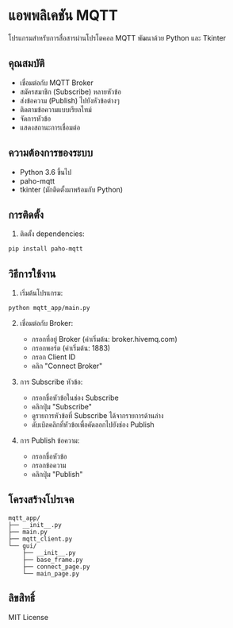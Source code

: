 # แอพพลิเคชัน MQTT

โปรแกรมสำหรับการสื่อสารผ่านโปรโตคอล MQTT พัฒนาด้วย Python และ Tkinter

## คุณสมบัติ

- เชื่อมต่อกับ MQTT Broker
- สมัครสมาชิก (Subscribe) หลายหัวข้อ
- ส่งข้อความ (Publish) ไปยังหัวข้อต่างๆ
- ติดตามข้อความแบบเรียลไทม์
- จัดการหัวข้อ
- แสดงสถานะการเชื่อมต่อ

## ความต้องการของระบบ

- Python 3.6 ขึ้นไป
- paho-mqtt
- tkinter (มักติดตั้งมาพร้อมกับ Python)

## การติดตั้ง

1. ติดตั้ง dependencies:
```bash
pip install paho-mqtt
```

## วิธีการใช้งาน

1. เริ่มต้นโปรแกรม:
```bash
python mqtt_app/main.py
```

2. เชื่อมต่อกับ Broker:
   - กรอกที่อยู่ Broker (ค่าเริ่มต้น: broker.hivemq.com)
   - กรอกพอร์ต (ค่าเริ่มต้น: 1883)
   - กรอก Client ID
   - คลิก "Connect Broker"

3. การ Subscribe หัวข้อ:
   - กรอกชื่อหัวข้อในช่อง Subscribe
   - คลิกปุ่ม "Subscribe"
   - ดูรายการหัวข้อที่ Subscribe ได้จากรายการด้านล่าง
   - ดับเบิลคลิกที่หัวข้อเพื่อคัดลอกไปยังช่อง Publish

4. การ Publish ข้อความ:
   - กรอกชื่อหัวข้อ
   - กรอกข้อความ
   - คลิกปุ่ม "Publish"

## โครงสร้างโปรเจค

```
mqtt_app/
├── __init__.py
├── main.py
├── mqtt_client.py
└── gui/
    ├── __init__.py
    ├── base_frame.py
    ├── connect_page.py
    └── main_page.py
```

## ลิขสิทธิ์

MIT License
